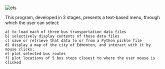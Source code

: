 
![ets](https://user-images.githubusercontent.com/63520006/211625599-526cae85-127e-4f4e-9a88-36e7c8389e7e.jpg)



This program, developed in 3 stages, presents a text-based menu, through which
the user can select:

	a) to load each of three bus transportation data files
	b) selectively display contents of those data files
	c) save or retrieve that data to or from a Python pickle file
	d) display a map of the city of Edmonton, and interact with it by mouse clicks:
	e) plot selected bus routes
	f) plot locations of 5 bus stops closest to where the user mouse is clicked
